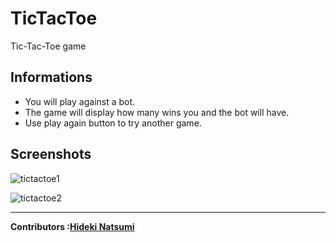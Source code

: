 # TicTacToe
Tic-Tac-Toe game 



Informations
-
<ul>
<li>You will play against a bot.</li>
<li>The game will display how many wins you and the bot will have.</li>
<li>Use play again button to try another game.</li>
</ul>

Screenshots
-
![tictactoe1](https://user-images.githubusercontent.com/96385473/196720197-bc788f7d-018f-4c66-8502-fbd4fbe64bf0.png)

![tictactoe2](https://user-images.githubusercontent.com/96385473/196720205-1b69c536-02ed-49fe-acae-cdfd23f42b62.png)

---
<strong>Contributors :[Hideki Natsumi](https://github.com/HidekiNatsumi) 
